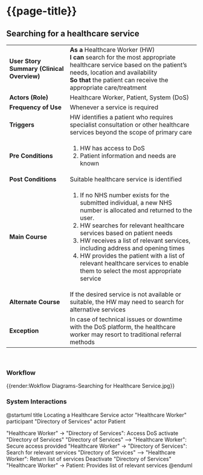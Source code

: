 # {{page-title}}


## Searching for a healthcare service

<table class="assets" title="PDS Use Case 1">

</tr><tr>
<td><strong>User Story Summary (Clinical Overview)</strong></td><td><strong>As a</strong> Healthcare Worker (HW)<br><strong>I can</strong> search for the most appropriate healthcare service based on the patient’s needs, location and availability<br><strong>So that</strong> the patient can receive the appropriate care/treatment</td>
</tr><tr>
<td><strong>Actors (Role)</strong></td><td>Healthcare Worker, Patient, System (DoS)</td></tr><tr><td><strong>Frequency of Use</strong></td><td>Whenever a service is required</td>
</tr><tr>
<td><strong>Triggers</strong></td><td>HW identifies a patient who requires specialist consultation or other healthcare services beyond the scope of primary care</td>
</tr><tr>
<td><strong>Pre Conditions</strong></td><td><ol><li>HW has access to DoS</li><li>Patient information and needs are known</li></ol></td></tr><tr><td><strong>Post Conditions</strong></td><td>Suitable healthcare service is identified</td>
</tr><tr>
<td><strong>Main Course</strong></td><td><ol><li>If no NHS number exists for the submitted individual, a new NHS number is allocated and returned to the user.</li><li>HW searches for relevant healthcare services based on patient needs</li><li>HW receives a list of relevant services, including address and opening times</li><li>HW provides the patient with a list of relevant healthcare services to enable them to select the most appropriate service</li></ol></td>
</tr><tr>
<td><strong>Alternate Course</strong></td><td>If the desired service is not available or suitable, the HW may need to search for alternative services</td></tr><tr><td><strong>Exception</strong></td><td>In case of technical issues or downtime with the DoS platform, the healthcare worker may resort to traditional referral methods</td>
</tr></tbody></table>
<br>

### Workflow
{{render:Wokflow Diagrams-Searching for Healthcare Service.jpg}}

### System Interactions
<plantuml>
@startuml
title Locating a Healthcare Service
actor "Healthcare Worker"
participant "Directory of Services"
actor Patient

"Healthcare Worker" -> "Directory of Services": Access DoS
activate "Directory of Services"
"Directory of Services" --> "Healthcare Worker": Secure access provided
"Healthcare Worker" -> "Directory of Services": Search for relevant services
"Directory of Services" --> "Healthcare Worker": Return list of services
Deactivate "Directory of Services"
"Healthcare Worker" -> Patient: Provides list of relevant services
@enduml
</plantuml>



